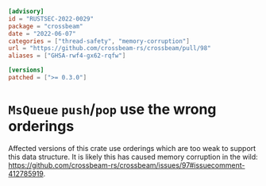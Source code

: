 ```toml
[advisory]
id = "RUSTSEC-2022-0029"
package = "crossbeam"
date = "2022-06-07"
categories = ["thread-safety", "memory-corruption"]
url = "https://github.com/crossbeam-rs/crossbeam/pull/98"
aliases = ["GHSA-rwf4-gx62-rqfw"]

[versions]
patched = [">= 0.3.0"]
```

# `MsQueue` `push`/`pop` use the wrong orderings

Affected versions of this crate use orderings which are too weak to support this data structure.
It is likely this has caused memory corruption in the wild: <https://github.com/crossbeam-rs/crossbeam/issues/97#issuecomment-412785919>.
